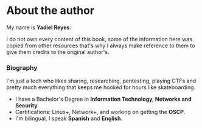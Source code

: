 # About the author

My name is **Yadiel Reyes**.

I do not own every content of this book, some of the information here was copied from other resources that's why I always make reference to them to give them credits to the original author's. 

### Biography

I'm just a tech who likes sharing, researching, pentesting, playing CTFs and pretty much everything that keeps me hooked for hours like skateboarding.

* I have a Bachelor's Degree in **Information Technology, Networks and Security**
* Certifications: Linux+, Network+, and working on getting the **OSCP**.
* I'm bilingual, I speak **Spanish** and **English**.





















